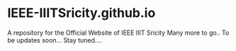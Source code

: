 # IEEE-IIITSricity.github.io
A repository for the Official Website of IEEE IIIT Sricity
Many more to go..
To be updates soon...
Stay tuned....
